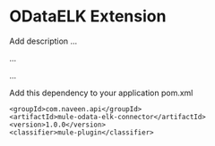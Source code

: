 # ODataELK Extension

Add description ...


...


...


Add this dependency to your application pom.xml

```
<groupId>com.naveen.api</groupId>
<artifactId>mule-odata-elk-connector</artifactId>
<version>1.0.0</version>
<classifier>mule-plugin</classifier>
```
